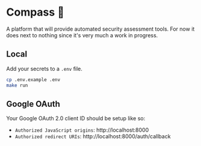 # Compass :compass:

A platform that will provide automated security assessment tools. For now it does next to nothing since it's very much a work in progress.

## Local
Add your secrets to a `.env` file.

```sh
cp .env.example .env
make run
```

## Google OAuth
Your Google OAuth 2.0 client ID should be setup like so:
- `Authorized JavaScript origins`: http://localhost:8000
- `Authorized redirect URIs`: http://localhost:8000/auth/callback
